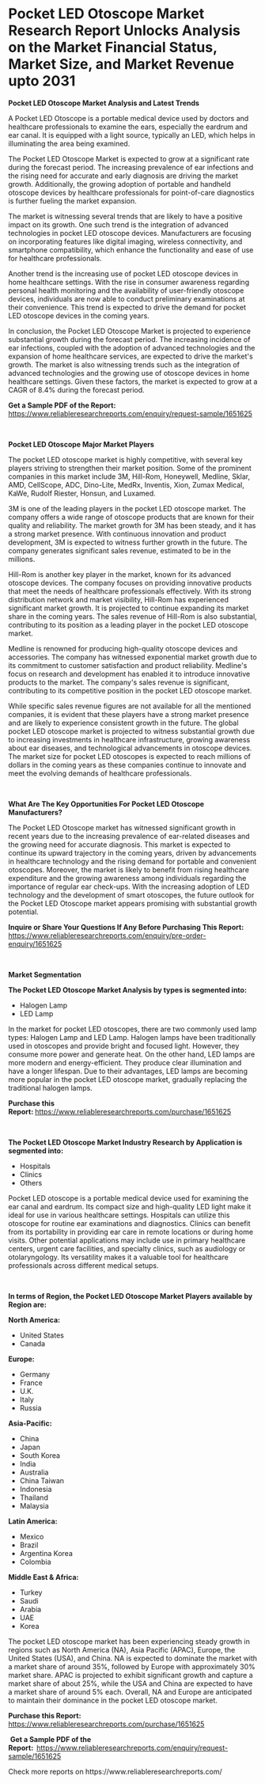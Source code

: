 <p><h1>Pocket LED Otoscope Market Research Report Unlocks Analysis on the Market Financial Status, Market Size, and Market Revenue upto 2031</h1></p><p><strong>Pocket LED Otoscope Market Analysis and Latest Trends</strong></p>
<p><p>A Pocket LED Otoscope is a portable medical device used by doctors and healthcare professionals to examine the ears, especially the eardrum and ear canal. It is equipped with a light source, typically an LED, which helps in illuminating the area being examined.</p><p>The Pocket LED Otoscope Market is expected to grow at a significant rate during the forecast period. The increasing prevalence of ear infections and the rising need for accurate and early diagnosis are driving the market growth. Additionally, the growing adoption of portable and handheld otoscope devices by healthcare professionals for point-of-care diagnostics is further fueling the market expansion.</p><p>The market is witnessing several trends that are likely to have a positive impact on its growth. One such trend is the integration of advanced technologies in pocket LED otoscope devices. Manufacturers are focusing on incorporating features like digital imaging, wireless connectivity, and smartphone compatibility, which enhance the functionality and ease of use for healthcare professionals.</p><p>Another trend is the increasing use of pocket LED otoscope devices in home healthcare settings. With the rise in consumer awareness regarding personal health monitoring and the availability of user-friendly otoscope devices, individuals are now able to conduct preliminary examinations at their convenience. This trend is expected to drive the demand for pocket LED otoscope devices in the coming years.</p><p>In conclusion, the Pocket LED Otoscope Market is projected to experience substantial growth during the forecast period. The increasing incidence of ear infections, coupled with the adoption of advanced technologies and the expansion of home healthcare services, are expected to drive the market's growth. The market is also witnessing trends such as the integration of advanced technologies and the growing use of otoscope devices in home healthcare settings. Given these factors, the market is expected to grow at a CAGR of 8.4% during the forecast period.</p></p>
<p><strong>Get a Sample PDF of the Report:&nbsp;</strong> <a href="https://www.reliableresearchreports.com/enquiry/request-sample/1651625">https://www.reliableresearchreports.com/enquiry/request-sample/1651625</a></p>
<p>&nbsp;</p>
<p><strong>Pocket LED Otoscope Major Market Players</strong></p>
<p><p>The pocket LED otoscope market is highly competitive, with several key players striving to strengthen their market position. Some of the prominent companies in this market include 3M, Hill-Rom, Honeywell, Medline, Sklar, AMD, CellScope, ADC, Dino-Lite, MedRx, Inventis, Xion, Zumax Medical, KaWe, Rudolf Riester, Honsun, and Luxamed.</p><p>3M is one of the leading players in the pocket LED otoscope market. The company offers a wide range of otoscope products that are known for their quality and reliability. The market growth for 3M has been steady, and it has a strong market presence. With continuous innovation and product development, 3M is expected to witness further growth in the future. The company generates significant sales revenue, estimated to be in the millions.</p><p>Hill-Rom is another key player in the market, known for its advanced otoscope devices. The company focuses on providing innovative products that meet the needs of healthcare professionals effectively. With its strong distribution network and market visibility, Hill-Rom has experienced significant market growth. It is projected to continue expanding its market share in the coming years. The sales revenue of Hill-Rom is also substantial, contributing to its position as a leading player in the pocket LED otoscope market.</p><p>Medline is renowned for producing high-quality otoscope devices and accessories. The company has witnessed exponential market growth due to its commitment to customer satisfaction and product reliability. Medline's focus on research and development has enabled it to introduce innovative products to the market. The company's sales revenue is significant, contributing to its competitive position in the pocket LED otoscope market.</p><p>While specific sales revenue figures are not available for all the mentioned companies, it is evident that these players have a strong market presence and are likely to experience consistent growth in the future. The global pocket LED otoscope market is projected to witness substantial growth due to increasing investments in healthcare infrastructure, growing awareness about ear diseases, and technological advancements in otoscope devices. The market size for pocket LED otoscopes is expected to reach millions of dollars in the coming years as these companies continue to innovate and meet the evolving demands of healthcare professionals.</p></p>
<p>&nbsp;</p>
<p><strong>What Are The Key Opportunities For Pocket LED Otoscope Manufacturers?</strong></p>
<p><p>The Pocket LED Otoscope market has witnessed significant growth in recent years due to the increasing prevalence of ear-related diseases and the growing need for accurate diagnosis. This market is expected to continue its upward trajectory in the coming years, driven by advancements in healthcare technology and the rising demand for portable and convenient otoscopes. Moreover, the market is likely to benefit from rising healthcare expenditure and the growing awareness among individuals regarding the importance of regular ear check-ups. With the increasing adoption of LED technology and the development of smart otoscopes, the future outlook for the Pocket LED Otoscope market appears promising with substantial growth potential.</p></p>
<p><strong>Inquire or Share Your Questions If Any Before Purchasing This Report:</strong> <a href="https://www.reliableresearchreports.com/enquiry/pre-order-enquiry/1651625">https://www.reliableresearchreports.com/enquiry/pre-order-enquiry/1651625</a></p>
<p>&nbsp;</p>
<p><strong>Market Segmentation</strong></p>
<p><strong>The Pocket LED Otoscope Market Analysis by types is segmented into:</strong></p>
<p><ul><li>Halogen Lamp</li><li>LED Lamp</li></ul></p>
<p><p>In the market for pocket LED otoscopes, there are two commonly used lamp types: Halogen Lamp and LED Lamp. Halogen lamps have been traditionally used in otoscopes and provide bright and focused light. However, they consume more power and generate heat. On the other hand, LED lamps are more modern and energy-efficient. They produce clear illumination and have a longer lifespan. Due to their advantages, LED lamps are becoming more popular in the pocket LED otoscope market, gradually replacing the traditional halogen lamps.</p></p>
<p><strong>Purchase this Report:&nbsp;</strong><a href="https://www.reliableresearchreports.com/purchase/1651625">https://www.reliableresearchreports.com/purchase/1651625</a></p>
<p>&nbsp;</p>
<p><strong>The Pocket LED Otoscope Market Industry Research by Application is segmented into:</strong></p>
<p><ul><li>Hospitals</li><li>Clinics</li><li>Others</li></ul></p>
<p><p>Pocket LED otoscope is a portable medical device used for examining the ear canal and eardrum. Its compact size and high-quality LED light make it ideal for use in various healthcare settings. Hospitals can utilize this otoscope for routine ear examinations and diagnostics. Clinics can benefit from its portability in providing ear care in remote locations or during home visits. Other potential applications may include use in primary healthcare centers, urgent care facilities, and specialty clinics, such as audiology or otolaryngology. Its versatility makes it a valuable tool for healthcare professionals across different medical setups.</p></p>
<p>&nbsp;</p>
<p><strong>In terms of Region, the Pocket LED Otoscope Market Players available by Region are:</strong></p>
<p>
    <p> <strong> North America: </strong>
        <ul>
            <li>United States</li>
            <li>Canada</li>
        </ul>
        </p> 
    <p> <strong> Europe: </strong>
        <ul>
            <li>Germany</li>
            <li>France</li>
            <li>U.K.</li>
            <li>Italy</li>
            <li>Russia</li>
        </ul>
        </p> 
    <p> <strong> Asia-Pacific: </strong>
        <ul>
            <li>China</li>
            <li>Japan</li>
            <li>South Korea</li>
            <li>India</li>
            <li>Australia</li>
            <li>China Taiwan</li>
            <li>Indonesia</li>
            <li>Thailand</li>
            <li>Malaysia</li>
        </ul>
        </p> 
    <p> <strong> Latin America: </strong>
        <ul>
            <li>Mexico</li>
            <li>Brazil</li>
            <li>Argentina Korea</li>
            <li>Colombia</li>
        </ul>
        </p> 
    <p> <strong> Middle East & Africa: </strong>
        <ul>
            <li>Turkey</li>
            <li>Saudi</li>
            <li>Arabia</li>
            <li>UAE</li>
            <li>Korea</li>
        </ul>
    </p>
    </p>
<p><p>The pocket LED otoscope market has been experiencing steady growth in regions such as North America (NA), Asia Pacific (APAC), Europe, the United States (USA), and China. NA is expected to dominate the market with a market share of around 35%, followed by Europe with approximately 30% market share. APAC is projected to exhibit significant growth and capture a market share of about 25%, while the USA and China are expected to have a market share of around 5% each. Overall, NA and Europe are anticipated to maintain their dominance in the pocket LED otoscope market.</p></p>
<p><strong>Purchase this Report: </strong><a href="https://www.reliableresearchreports.com/purchase/1651625">https://www.reliableresearchreports.com/purchase/1651625</a></p>
<p>&nbsp;<strong>Get a Sample PDF of the Report:&nbsp;&nbsp;</strong><a href="https://www.reliableresearchreports.com/enquiry/request-sample/1651625">https://www.reliableresearchreports.com/enquiry/request-sample/1651625</a></p>
<p><strong></strong></p>
<p>Check more reports on https://www.reliableresearchreports.com/</p>